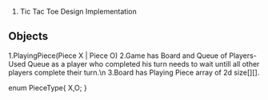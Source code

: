 1. Tic Tac Toe Design Implementation

Objects
------------
1.PlayingPiece(Piece X | Piece O)
2.Game has Board and Queue of Players-Used Queue as a player who completed his turn needs to wait untill all other players complete their turn.\n
3.Board has Playing Piece array of 2d size[][].

enum PieceType{
X,O;
}
